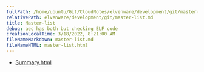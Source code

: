 ```yaml
---
fullPath: /home/ubuntu/Git/CloudNotes/elvenware/development/git/master-list.md
relativePath: elvenware/development/git/master-list.md
title: Master-list
debug: aec has both but checking ELF code
creationLocalTime: 3/18/2022, 8:21:00 AM
fileNameMarkdown: master-list.md
fileNameHTML: master-list.html
---
```


<!-- toc -->
<!-- tocstop -->

* [Summary.html](Summary.html)